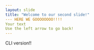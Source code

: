 ```yaml
---
layout: slide
title: "Welcome to our second slide!"
--- HERE WE GOOOOOOOO!!!!
Your text
Use the left arrow to go back!
---
```

CLI version!!